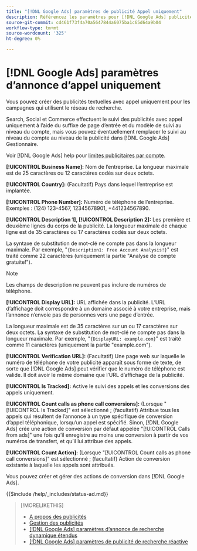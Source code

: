 ```yaml
---
title: "[!DNL Google Ads] paramètres de publicité Appel uniquement"
description: Référencez les paramètres pour [!DNL Google Ads] publicités avec appel uniquement.
source-git-commit: cd461f73f4a70a5647844a6075ba1c65d64a9b04
workflow-type: tm+mt
source-wordcount: '325'
ht-degree: 0%

---
```


# [!DNL Google Ads] paramètres d’annonce d’appel uniquement

Vous pouvez créer des publicités textuelles avec appel uniquement pour les campagnes qui utilisent le réseau de recherche.

Search, Social et Commerce effectuent le suivi des publicités avec appel uniquement à l’aide du suffixe de page d’entrée et du modèle de suivi au niveau du compte, mais vous pouvez éventuellement remplacer le suivi au niveau du compte au niveau de la publicité dans [!DNL Google Ads] Gestionnaire.

Voir [!DNL Google Ads] help pour [limites publicitaires par compte](https://support.google.com/google-ads/answer/6372658?hl=en).

<!-- ## Call-only Ad -->

<!-- hiding section header since there's only one section -->

**[!UICONTROL Business Name]:** Nom de l’entreprise. La longueur maximale est de 25 caractères ou 12 caractères codés sur deux octets.

**[!UICONTROL Country]:** (Facultatif) Pays dans lequel l’entreprise est implantée.

**[!UICONTROL Phone Number]:** Numéro de téléphone de l’entreprise. Exemples : (124) 123-4567, 12345678901, +441234567890.

**[!UICONTROL Description 1], [!UICONTROL Description 2]:** Les première et deuxième lignes du corps de la publicité. La longueur maximale de chaque ligne est de 35 caractères ou 17 caractères codés sur deux octets.

La syntaxe de substitution de mot-clé ne compte pas dans la longueur maximale. Par exemple, &quot;`{Description1: Free Account Analysis!}`&quot; est traité comme 22 caractères (uniquement la partie &quot;Analyse de compte gratuite\!&quot;).

>[!NOTE]
>
>Les champs de description ne peuvent pas inclure de numéros de téléphone.

**[!UICONTROL Display URL]:** URL affichée dans la publicité. L’URL d’affichage doit correspondre à un domaine associé à votre entreprise, mais l’annonce n’envoie pas de personnes vers une page d’entrée.

La longueur maximale est de 35 caractères sur un ou 17 caractères sur deux octets. La syntaxe de substitution de mot-clé ne compte pas dans la longueur maximale. Par exemple, &quot;`{DisplayURL: example.com}`&quot; est traité comme 11 caractères (uniquement la partie &quot;example.com&quot;).

**[!UICONTROL Verification URL]:** (Facultatif) Une page web sur laquelle le numéro de téléphone de votre publicité apparaît sous forme de texte, de sorte que [!DNL Google Ads] peut vérifier que le numéro de téléphone est valide. Il doit avoir le même domaine que l’URL d’affichage de la publicité.

**[!UICONTROL Is Tracked]:** Active le suivi des appels et les conversions des appels uniquement.

**[!UICONTROL Count calls as phone call conversions]:** (Lorsque &quot;[!UICONTROL Is Tracked]&quot; est sélectionné ; (facultatif) Attribue tous les appels qui résultent de l’annonce à un type spécifique de conversion d’appel téléphonique, lorsqu’un appel est spécifié. Sinon, [!DNL Google Ads] crée une action de conversion par défaut appelée &quot;[!UICONTROL Calls from ads]&quot; une fois qu’il enregistre au moins une conversion à partir de vos numéros de transfert, et qu’il lui attribue des appels.

**[!UICONTROL Count Action]:** (Lorsque &quot;[!UICONTROL Count calls as phone call conversions]&quot; est sélectionné ; (facultatif) Action de conversion existante à laquelle les appels sont attribués.

Vous pouvez créer et gérer des actions de conversion dans [!DNL Google Ads].

<!-- **[!UICONTROL Status]:** -->

{{$include /help/_includes/status-ad.md}}

>[!MORELIKETHIS]
>
>* [A propos des publicités](ad-about.md)
>* [Gestion des publicités](ad-manage.md)
>* [[!DNL Google Ads] paramètres d’annonce de recherche dynamique étendus](ad-settings-google-dsa.md)
>* [[!DNL Google Ads] paramètres de publicité de recherche réactive](ad-settings-google-rsa.md)

